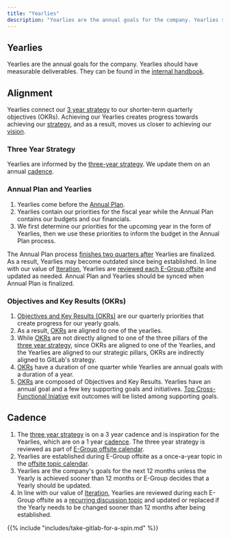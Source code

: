 ```yaml
---
title: "Yearlies"
description: "Yearlies are the annual goals for the company. Yearlies should have measurable deliverables."
---
```


## Yearlies

Yearlies are the annual goals for the company. Yearlies should have measurable deliverables. They can be found in the [internal handbook](https://internal.gitlab.com/handbook/company/yearlies).

## Alignment

Yearlies connect our [3 year strategy](/handbook/company/strategy/) to our shorter-term quarterly objectives (OKRs). Achieving our Yearlies creates progress towards achieving our [strategy](/handbook/company/strategy/), and as a result, moves us closer to achieving our [vision](/handbook/company/vision/).

### Three Year Strategy

Yearlies are informed by the [three-year strategy](/handbook/company/strategy/). We update them on an annual [cadence](/handbook/company/cadence/).

### Annual Plan and Yearlies

1. Yearlies come before the [Annual Plan](/handbook/finance/financial-planning-and-analysis/#plan).
1. Yearlies contain our priorities for the fiscal year while the Annual Plan contains our budgets and our financials.
1. We first determine our priorities for the upcoming year in the form of Yearlies, then we use these priorities to inform the budget in the Annual Plan process.

The Annual Plan process [finishes two quarters after](/handbook/company/offsite/#offsite-topic-calendar) Yearlies are finalized. As a result, Yearlies may become outdated since being established. In line with our value of [Iteration](/handbook/values/#iteration), Yearlies are [reviewed each E-Group offsite](/handbook/company/offsite/#recurring-discussion-topics) and updated as needed. Annual Plan and Yearlies should be synced when Annual Plan is finalized.

### Objectives and Key Results (OKRs)

1. [Objectives and Key Results (OKRs)](/handbook/company/okrs/) are our quarterly priorities that create progress for our yearly goals.
1. As a result, [OKRs](/handbook/company/okrs/) are aligned to one of the yearlies.
1. While [OKRs](/handbook/company/okrs/) are not directly aligned to one of the three pillars of the [three year strategy](/handbook/company/strategy/#three-year-strategy), since OKRs are aligned to one of the Yearlies, and the Yearlies are aligned to our strategic pillars, OKRs are indirectly aligned to GitLab's strategy.
1. [OKRs](/handbook/company/okrs/) have a duration of one quarter while Yearlies are annual goals with a duration of a year.
1. [OKRs](/handbook/company/okrs/) are composed of Objectives and Key Results. Yearlies have an annual goal and a few key supporting goals and initiatives. [Top Cross-Functional Iniative](/handbook/company/top-cross-functional-initiatives/) exit outcomes will be listed among supporting goals.

## Cadence

1. The [three year strategy](/handbook/company/strategy/#three-year-strategy) is on a 3 year cadence and is inspiration for the Yearlies, which are on a 1 year [cadence](/handbook/company/cadence/#year). The three year strategy is reviewed as part of [E-Group offsite calendar](/handbook/company/offsite/#offsite-topic-calendar).
1. Yearlies are established during E-Group offsite as a once-a-year topic in the [offsite topic calendar](/handbook/company/offsite/#offsite-topic-calendar).
1. Yearlies are the company's goals for the next 12 months unless the Yearly is achieved sooner than 12 months or E-Group decides that a Yearly should be updated.
1. In line with our value of [Iteration](/handbook/values/#iteration), Yearlies are reviewed during each E-Group offsite as a [recurring discussion topic](/handbook/company/offsite/#recurring-discussion-topics) and updated or replaced if the Yearly needs to be changed sooner than 12 months after being established.

{{% include "includes/take-gitlab-for-a-spin.md" %}}
